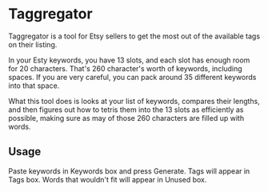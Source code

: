 # Taggregator

Taggregator is a tool for Etsy sellers to get the most out of the available tags on their listing.

In your Esty keywords, you have 13 slots, and each slot has enough room for 20 characters. That's 260 character's worth of keywords, including spaces. If you are very careful, you can pack around 35 different keywords into that space.

What this tool does is looks at your list of keywords, compares their lengths, and then figures out how to tetris them into the 13 slots as efficiently as possible, making sure as may of those 260 characters are filled up with words.

## Usage

Paste keywords in Keywords box and press Generate. Tags will appear in Tags box. Words that wouldn't fit will appear in Unused box.
